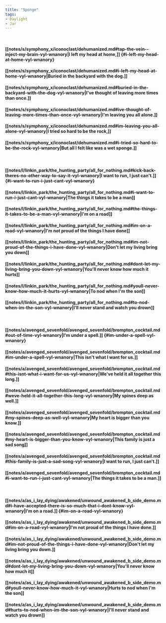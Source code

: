 ```yaml
---
title: "Sponge"
tags:
- Daylight
- Jar
---
```

&nbsp;
#### [[notes/s/symphony_x/iconoclast/dehumanized.md#tap-the-vein--inject-my-brain-vyl-wnanory|I left my head at home,]] {#i-left-my-head-at-home-vyl-wnanory}
#### [[notes/s/symphony_x/iconoclast/dehumanized.md#i-left-my-head-at-home-vyl-wnanory|Buried in the backyard with the dog.]]
#### [[notes/s/symphony_x/iconoclast/dehumanized.md#buried-in-the-backyard-with-the-dog-vyl-wnanory|I've thought of leaving more times than once.]]
#### [[notes/s/symphony_x/iconoclast/dehumanized.md#ive-thought-of-leaving-more-times-than-once-vyl-wnanory|I'm leaving you all alone.]]
#### [[notes/s/symphony_x/iconoclast/dehumanized.md#im-leaving-you-all-alone-vyl-wnanory|I tried so hard to be the rock,]]
#### [[notes/s/symphony_x/iconoclast/dehumanized.md#i-tried-so-hard-to-be-the-rock-vyl-wnanory|But all I felt like was a wet sponge.]]
&nbsp;
#### [[notes/l/linkin_park/the_hunting_party/all_for_nothing.md#kick-back-theres-no-other-way-to-say-it-vyl-wnanory|I want to run, I just can't.]] {#i-want-to-run-i-just-cant-vyl-wnanory}
#### [[notes/l/linkin_park/the_hunting_party/all_for_nothing.md#i-want-to-run-i-just-cant-vyl-wnanory|The things it takes to be a man]]
#### [[notes/l/linkin_park/the_hunting_party/all_for_nothing.md#the-things-it-takes-to-be-a-man-vyl-wnanory|I'm on a road]]
#### [[notes/l/linkin_park/the_hunting_party/all_for_nothing.md#im-on-a-road-vyl-wnanory|I'm not proud of the things I have done]]
#### [[notes/l/linkin_park/the_hunting_party/all_for_nothing.md#im-not-proud-of-the-things-i-have-done-vyl-wnanory|Don't let my living bring you down]]
#### [[notes/l/linkin_park/the_hunting_party/all_for_nothing.md#dont-let-my-living-bring-you-down-vyl-wnanory|You'll never know how much it hurts]]
#### [[notes/l/linkin_park/the_hunting_party/all_for_nothing.md#youll-never-know-how-much-it-hurts-vyl-wnanory|To nod when I'm the son]]
#### [[notes/l/linkin_park/the_hunting_party/all_for_nothing.md#to-nod-when-im-the-son-vyl-wnanory|I'll never stand and watch you drown]]
&nbsp;
#### [[notes/a/avenged_sevenfold/avenged_sevenfold/brompton_cocktail.md#out-of-time-vyl-wnanory|I'm under a spell.]] {#im-under-a-spell-vyl-wnanory}
#### [[notes/a/avenged_sevenfold/avenged_sevenfold/brompton_cocktail.md#im-under-a-spell-vyl-wnanory|This isn't what I want for us.]]
#### [[notes/a/avenged_sevenfold/avenged_sevenfold/brompton_cocktail.md#this-isnt-what-i-want-for-us-vyl-wnanory|We've held it all together this long.]]
#### [[notes/a/avenged_sevenfold/avenged_sevenfold/brompton_cocktail.md#weve-held-it-all-together-this-long-vyl-wnanory|My spines deep as well.]]
#### [[notes/a/avenged_sevenfold/avenged_sevenfold/brompton_cocktail.md#my-spines-deep-as-well-vyl-wnanory|My heart is bigger than you know.]]
#### [[notes/a/avenged_sevenfold/avenged_sevenfold/brompton_cocktail.md#my-heart-is-bigger-than-you-know-vyl-wnanory|This family is just a sad song]]
#### [[notes/a/avenged_sevenfold/avenged_sevenfold/brompton_cocktail.md#this-family-is-just-a-sad-song-vyl-wnanory|I want to run, I just can't.]]
#### [[notes/a/avenged_sevenfold/avenged_sevenfold/brompton_cocktail.md#i-want-to-run-i-just-cant-vyl-wnanory|The things it takes to be a man.]]
&nbsp;
#### [[notes/a/as_i_lay_dying/awakened/unwound_awakened_b_side_demo.md#i-have-accepted-there-is-so-much-that-i-dont-know-vyl-wnanory|I'm on a road.]] {#im-on-a-road-vyl-wnanory}
#### [[notes/a/as_i_lay_dying/awakened/unwound_awakened_b_side_demo.md#im-on-a-road-vyl-wnanory|I'm not proud of the things I have done.]]
#### [[notes/a/as_i_lay_dying/awakened/unwound_awakened_b_side_demo.md#im-not-proud-of-the-things-i-have-done-vyl-wnanory|Don't let my living bring you down.]]
#### [[notes/a/as_i_lay_dying/awakened/unwound_awakened_b_side_demo.md#dont-let-my-living-bring-you-down-vyl-wnanory|You'll never know how much it]]
#### [[notes/a/as_i_lay_dying/awakened/unwound_awakened_b_side_demo.md#youll-never-know-how-much-it-vyl-wnanory|Hurts to nod when I'm the son]]
#### [[notes/a/as_i_lay_dying/awakened/unwound_awakened_b_side_demo.md#hurts-to-nod-when-im-the-son-vyl-wnanory|I'll never stand and watch you drown]]
